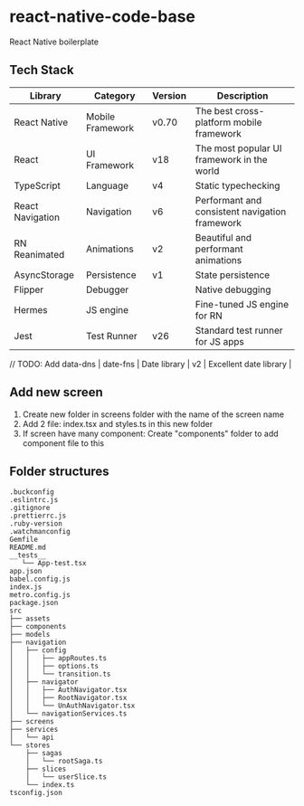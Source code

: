 # react-native-code-base

React Native boilerplate

## Tech Stack

| Library          | Category         | Version | Description                                    |
| ---------------- | ---------------- | ------- | ---------------------------------------------- |
| React Native     | Mobile Framework | v0.70   | The best cross-platform mobile framework       |
| React            | UI Framework     | v18     | The most popular UI framework in the world     |
| TypeScript       | Language         | v4      | Static typechecking                            |
| React Navigation | Navigation       | v6      | Performant and consistent navigation framework |
| RN Reanimated    | Animations       | v2      | Beautiful and performant animations            |
| AsyncStorage     | Persistence      | v1      | State persistence                              |
| Flipper          | Debugger         |         | Native debugging                               |
| Hermes           | JS engine        |         | Fine-tuned JS engine for RN                    |
| Jest             | Test Runner      | v26     | Standard test runner for JS apps               |

// TODO: Add data-dns
| date-fns | Date library | v2 | Excellent date library |

## Add new screen

1. Create new folder in screens folder with the name of the screen name
2. Add 2 file: index.tsx and styles.ts in this new folder
3. If screen have many component: Create "components" folder to add component file to this

## Folder structures

```
.buckconfig
.eslintrc.js
.gitignore
.prettierrc.js
.ruby-version
.watchmanconfig
Gemfile
README.md
__tests__
   └── App-test.tsx
app.json
babel.config.js
index.js
metro.config.js
package.json
src
├── assets
├── components
├── models
├── navigation
│   ├── config
│   │   ├── appRoutes.ts
│   │   ├── options.ts
│   │   └── transition.ts
│   ├── navigator
│   │   ├── AuthNavigator.tsx
│   │   ├── RootNavigator.tsx
│   │   └── UnAuthNavigator.tsx
│   └── navigationServices.ts
├── screens
├── services
│   └── api
└── stores
    ├── sagas
    │   └── rootSaga.ts
    ├── slices
    │   └── userSlice.ts
    └── index.ts
tsconfig.json
```
